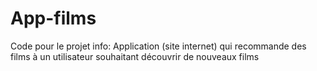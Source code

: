 # App-films
Code pour le projet info: Application (site internet) qui recommande des films à un utilisateur souhaitant découvrir de nouveaux films
